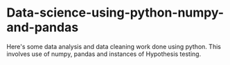 # Data-science-using-python-numpy-and-pandas
Here's some data analysis and data cleaning work done using python. This involves use of numpy, pandas and instances of Hypothesis testing.
